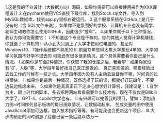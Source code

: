 1.这是我的毕业设计（大数据方向）源码，如果你需要可以直接使用来作为XXX课程设计
2.在pycharm使用VCS直接下载仓库，找到Stock.sql文件，导入到MySQL数据库，找到app.py鼠标右键运行。
3.这个股票系统在GitHub上是几乎没有的（含.SQL文件来说），如果你不是氛围好的学校、计算机专业也没有同学、老师主动教你怎么使用GitHub，因此很少“撞车”。
4.如果你属于以下三种情况，我认为你可能需要它：
  I.不知道这个专业是干嘛的，你的其他人觉得计算机赚钱，你就选了计算机的
  II.从小到大只到上了大学才使用过电脑的、甚至对Windows10、7操作系统都不熟悉的
  III.前面12年觉得太累大学想玩4年的、大学的学习氛围不好学不进去的
  可能还有很多很多情况，这个具体需要看你自己是什么情况。
    I.如果你是前面2种情况，你获取了我的仓库之后，我希望：如果你家没有“矿、人脉”等，大学四年最好找自己真正想做的、
    真正喜欢做的、积累经验出去找工作的时候有一技之长。大学四年因为没有人主动去监督你干嘛，时间真的过得很快。
    II.如果你是最后一种情况，既然选择了玩的话，那就好好玩四年，不要边玩边焦虑未来。
5.如果你是真真正正下定决心想学好计算机，我建议是：
  I.自学为主、跟上时代的脚本，多去招聘网站看看需要什么技术栈、现在不仅仅是Bilibili大学了，GPT-4、copilot大学也有。
  II.有兴趣可以完善我的项目，譬如：添加热力图+时间序列显示板块的每日涨跌情况，让数据动起来，
  在成交量的图中使用JavaScript添加可选框，加入技术指标等等。有可能我也会更新这个项目...
  III.大步向前走的同时别忘了给自己留一条后路以防万一
